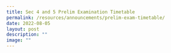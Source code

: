 ```yaml
---
title: Sec 4 and 5 Prelim Examination Timetable
permalink: /resources/announcements/prelim-exam-timetable/
date: 2022-08-05
layout: post
description: ""
image: ""
---
```

